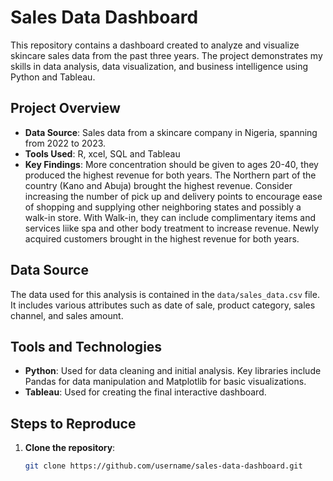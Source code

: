 # Sales Data Dashboard

This repository contains a dashboard created to analyze and visualize skincare sales data from the past three years. The project demonstrates my skills in data analysis, data visualization, and business intelligence using Python and Tableau.

## Project Overview

- **Data Source**: Sales data from a skincare company in Nigeria, spanning from 2022 to 2023.
- **Tools Used**: R, xcel, SQL and Tableau
- **Key Findings**:
More concentration should be given to ages 20-40, they produced the highest revenue for both years.
The Northern part of the country (Kano and Abuja) brought the highest revenue. Consider increasing the number of pick up and delivery points to encourage ease of shopping and supplying other neighboring states and possibly a walk-in store. With Walk-in, they can include complimentary items and services liike spa and other body treatment to increase revenue.
Newly acquired customers brought in the highest revenue for both years.

## Data Source

The data used for this analysis is contained in the `data/sales_data.csv` file. It includes various attributes such as date of sale, product category, sales channel, and sales amount.

## Tools and Technologies

- **Python**: Used for data cleaning and initial analysis. Key libraries include Pandas for data manipulation and Matplotlib for basic visualizations.
- **Tableau**: Used for creating the final interactive dashboard.

## Steps to Reproduce

1. **Clone the repository**:
   ```sh
   git clone https://github.com/username/sales-data-dashboard.git

